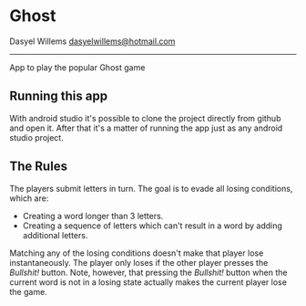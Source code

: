 # Ghost
Dasyel Willems <dasyelwillems@hotmail.com>

***

App to play the popular Ghost game

## Running this app
With android studio it's possible to clone the project directly from github and open it. 
After that it's a matter of running the app just as any android studio project. 

## The Rules
The players submit letters in turn. The goal is to evade all losing conditions, which are:

- Creating a word longer than 3 letters.
- Creating a sequence of letters which can't result in a word by adding additional letters.

Matching any of the losing conditions doesn't make that player lose instantaneously.
The player only loses if the other player presses the *Bullshit!* button.
Note, however, that pressing the *Bullshit!* button when the current word is not in a losing state
actually makes the current player lose the game.

